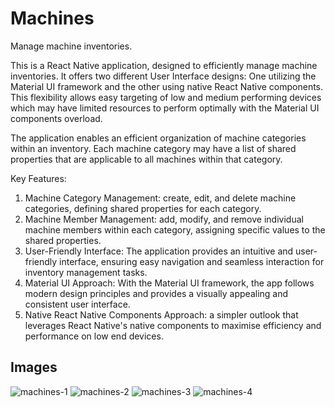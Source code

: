 # Machines
Manage machine inventories.

This is a React Native application, designed to efficiently manage machine inventories. It offers two different User Interface designs: One utilizing the Material UI framework and the other using native React Native components. This flexibility allows easy targeting of low and medium performing devices which may have limited resources to perform optimally with the Material UI components overload.

The application enables an efficient organization of machine categories within an inventory. Each machine category may have a list of shared properties that are applicable to all machines within that category. 

Key Features:
1. Machine Category Management: create, edit, and delete machine categories, defining shared properties for each category.
2. Machine Member Management: add, modify, and remove individual machine members within each category, assigning specific values to the shared properties.
3. User-Friendly Interface: The application provides an intuitive and user-friendly interface, ensuring easy navigation and seamless interaction for inventory management tasks.
4. Material UI Approach: With the Material UI framework, the app follows modern design principles and provides a visually appealing and consistent user interface.
5. Native React Native Components Approach: a simpler outlook that leverages React Native's native components to maximise efficiency and performance on low end devices.

## Images
![machines-1](https://github.com/olawalethefirst/machines/assets/66824020/8638a757-fd92-47c3-95f2-fae00afd5f2c)
![machines-2](https://github.com/olawalethefirst/machines/assets/66824020/61cf16fa-9ded-49ef-9d97-d676d34ccbed)
![machines-3](https://github.com/olawalethefirst/machines/assets/66824020/99e2f0e5-6e93-4aea-a759-e628f37e2160)
![machines-4](https://github.com/olawalethefirst/machines/assets/66824020/ccb418e9-3b63-43bf-8a11-b2cc24b062d7)
